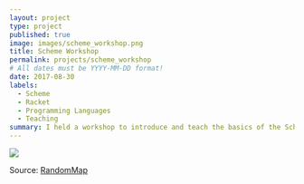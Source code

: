 ```yaml
---
layout: project
type: project
published: true
image: images/scheme_workshop.png
title: Scheme Workshop
permalink: projects/scheme_workshop
# All dates must be YYYY-MM-DD format!
date: 2017-08-30
labels:
  - Scheme
  - Racket
  - Programming Languages
  - Teaching
summary: I held a workshop to introduce and teach the basics of the Scheme programming language
---
```


<img class="ui medium right floated rounded image" src="../images/scheme_workshop_page_image.png">


Source: <a href="https://github.com/btwooton/RandomMap"><i class="large github icon"></i>RandomMap</a>
